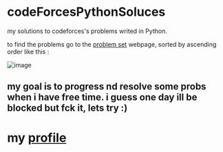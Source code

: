 # codeForcesPythonSoluces
my solutions to codeforces's problems writed in Python.

to find the problems go to the <a href="https://codeforces.com/problemset?order=BY_RATING_ASC">problem set</a> webpage, sorted by ascending order like this :

![image](https://user-images.githubusercontent.com/62818208/203843815-61400723-0eaa-46cb-82a3-43acca0ceaf2.png)



## my goal is to progress nd resolve some probs when i have free time. i guess one day ill be blocked but fck it, lets try :)

# my <a href="https://codeforces.com/profile/w3d0ntTalkanym0r3">profile</a>
